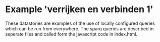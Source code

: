 # Example 'verrijken en verbinden 1'

These datastories are examples of the use of locally configured queries which can be run from everywhere. The sparq queries are described in seperate files and called form the javascript code in index.html. 